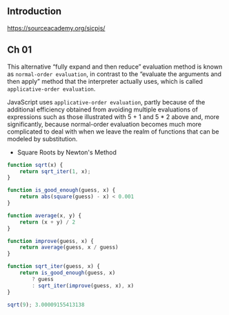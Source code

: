 ## Introduction

https://sourceacademy.org/sicpjs/

## Ch 01

This alternative “fully expand and then reduce” evaluation method is known as `normal-order evaluation`, in contrast to the “evaluate the arguments and then apply” method that the interpreter actually uses, which is called `applicative-order evaluation`.

JavaScript uses `applicative-order evaluation`, partly because of the additional efficiency obtained from avoiding multiple evaluations of expressions such as those illustrated with 5 + 1 and 5 * 2 above and, more significantly, because normal-order evaluation becomes much more complicated to deal with when we leave the realm of functions that can be modeled by substitution.

- Square Roots by Newton's Method

```js
function sqrt(x) {
    return sqrt_iter(1, x);
}

function is_good_enough(guess, x) {
    return abs(square(guess) - x) < 0.001
}

function average(x, y) {
    return (x + y) / 2
}

function improve(guess, x) {
    return average(guess, x / guess)
}

function sqrt_iter(guess, x) {
    return is_good_enough(guess, x)
        ? guess
        : sqrt_iter(improve(guess, x), x)
}

sqrt(9); 3.00009155413138
```
